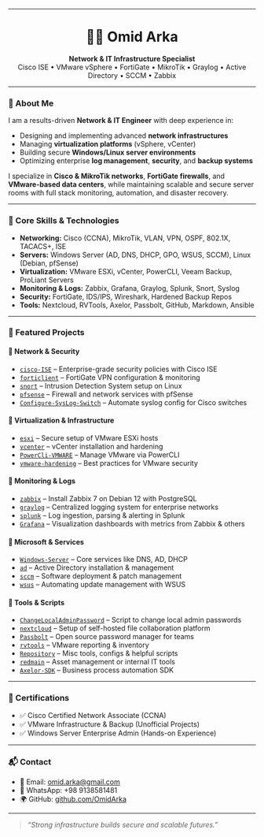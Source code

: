 
__________________________________________________________________

<h1 align="center">👨‍💻 Omid Arka</h1>

<p align="center">
  <b>Network & IT Infrastructure Specialist</b><br>
  Cisco ISE • VMware vSphere • FortiGate • MikroTik • Graylog • Active Directory • SCCM • Zabbix
</p>

---

### 🧠 About Me

I am a results-driven **Network & IT Engineer** with deep experience in:

- Designing and implementing advanced **network infrastructures**
- Managing **virtualization platforms** (vSphere, vCenter)
- Building secure **Windows/Linux server environments**
- Optimizing enterprise **log management**, **security**, and **backup systems**

I specialize in **Cisco & MikroTik networks**, **FortiGate firewalls**, and **VMware-based data centers**, while maintaining scalable and secure server rooms with full stack monitoring, automation, and disaster recovery.

---

### 🚀 Core Skills & Technologies

- **Networking:** Cisco (CCNA), MikroTik, VLAN, VPN, OSPF, 802.1X, TACACS+, ISE
- **Servers:** Windows Server (AD, DNS, DHCP, GPO, WSUS, SCCM), Linux (Debian, pfSense)
- **Virtualization:** VMware ESXi, vCenter, PowerCLI, Veeam Backup, ProLiant Servers
- **Monitoring & Logs:** Zabbix, Grafana, Graylog, Splunk, Snort, Syslog
- **Security:** FortiGate, IDS/IPS, Wireshark, Hardened Backup Repos
- **Tools:** Nextcloud, RVTools, Axelor, Passbolt, GitHub, Markdown, Ansible

---

### 📁 Featured Projects

#### 🔹 Network & Security
- [`cisco-ISE`](https://github.com/OmidArka/cisco-ISE) – Enterprise-grade security policies with Cisco ISE
- [`forticlient`](https://github.com/OmidArka/forticlient) – FortiGate VPN configuration & monitoring
- [`snort`](https://github.com/OmidArka/snort) – Intrusion Detection System setup on Linux
- [`pfsense`](https://github.com/OmidArka/pfsense) – Firewall and network services with pfSense
- [`Configure-SysLog-Switch`](https://github.com/OmidArka/Configure-SysLog-Switch) – Automate syslog config for Cisco switches

#### 🔹 Virtualization & Infrastructure
- [`esxi`](https://github.com/OmidArka/esxi) – Secure setup of VMware ESXi hosts
- [`vcenter`](https://github.com/OmidArka/vcenter) – vCenter installation and hardening
- [`PowerCli-VMWARE`](https://github.com/OmidArka/PowerCli-VMWARE) – Manage VMware via PowerCLI
- [`vmware-hardening`](https://github.com/OmidArka/vmware-hardening) – Best practices for VMware security

#### 🔹 Monitoring & Logs
- [`zabbix`](https://github.com/OmidArka/zabbix) – Install Zabbix 7 on Debian 12 with PostgreSQL
- [`graylog`](https://github.com/OmidArka/graylog) – Centralized logging system for enterprise networks
- [`splunk`](https://github.com/OmidArka/splunk) – Log ingestion, parsing & alerting in Splunk
- [`Grafana`](https://github.com/OmidArka/Grafana) – Visualization dashboards with metrics from Zabbix & others

#### 🔹 Microsoft & Services
- [`Windows-Server`](https://github.com/OmidArka/Windows-Server) – Core services like DNS, AD, DHCP
- [`ad`](https://github.com/OmidArka/ad) – Active Directory installation & management
- [`sccm`](https://github.com/OmidArka/sccm) – Software deployment & patch management
- [`wsus`](https://github.com/OmidArka/wsus) – Automating update management with WSUS

#### 🔹 Tools & Scripts
- [`ChangeLocalAdminPassword`](https://github.com/OmidArka/ChangeLocalAdminPassword) – Script to change local admin passwords
- [`nextcloud`](https://github.com/OmidArka/nextcloud) – Setup of self-hosted file collaboration platform
- [`Passbolt`](https://github.com/OmidArka/Passbolt) – Open source password manager for teams
- [`rvtools`](https://github.com/OmidArka/rvtools) – VMware reporting & inventory
- [`Repository`](https://github.com/OmidArka/Repository) – Misc tools, configs & helpful scripts
- [`redmain`](https://github.com/OmidArka/redmain) – Asset management or internal IT tools
- [`Axelor-SDK`](https://github.com/OmidArka/Axelor-SDK) – Business process automation SDK

---

### 📜 Certifications

- ✅ Cisco Certified Network Associate (CCNA)
- ✅ VMware Infrastructure & Backup (Unofficial Projects)
- ✅ Windows Server Enterprise Admin (Hands-on Experience)

---

### 📬 Contact

- 📧 Email: [omid.arka@gmail.com](mailto:arkaomid@gmail.com)
- 📱 WhatsApp: +98 9138581481
- 🌍 GitHub: [github.com/OmidArka](https://github.com/OmidArka)

---

> _“Strong infrastructure builds secure and scalable futures.”_

